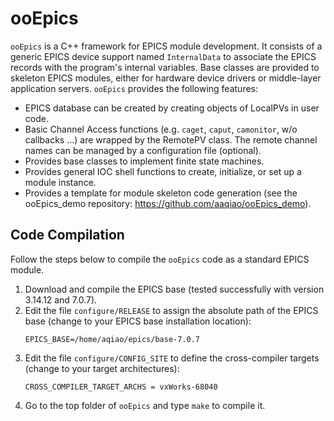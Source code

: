 # ooEpics
`ooEpics` is a C++ framework for EPICS module development. It consists of a generic EPICS device support named `InternalData` to associate the EPICS records with the program's internal variables. Base classes are provided to skeleton EPICS modules, either for hardware device drivers or middle-layer application servers. `ooEpics` provides the following features:
- EPICS database can be created by creating objects of LocalPVs in user code.
- Basic Channel Access functions (e.g. `caget`, `caput`, `camonitor`, w/o callbacks …) are wrapped by the RemotePV class. The remote channel names can be managed by a configuration file (optional).
- Provides base classes to implement finite state machines.
- Provides general IOC shell functions to create, initialize, or set up a module instance.
- Provides a template for module skeleton code generation (see the ooEpics_demo repository: https://github.com/aaqiao/ooEpics_demo).

## Code Compilation
Follow the steps below to compile the `ooEpics` code as a standard EPICS module.
1. Download and compile the EPICS base (tested successfully with version 3.14.12 and 7.0.7).
2. Edit the file `configure/RELEASE` to assign the absolute path of the EPICS base (change to your EPICS base installation location):
   ```
   EPICS_BASE=/home/aqiao/epics/base-7.0.7
   ```
3. Edit the file `configure/CONFIG_SITE` to define the cross-compiler targets (change to your target architectures):
   ```
   CROSS_COMPILER_TARGET_ARCHS = vxWorks-68040
   ```
4. Go to the top folder of `ooEpics` and type `make` to compile it.

